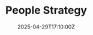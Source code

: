 ---
title: People Strategy
linkTitle: People Strategy
date: '2025-04-29T17:10:00Z'
weight: 1
description: A comprehensive People Strategy focuses on aligning HR with business
  goals through talent acquisition, onboarding, learning and development, performance
  management, employee engagement, and retention, while prioritizing diversity, equity,
  and succession planning for long-term organizational success.
draft: false
ref: people-strategy
---